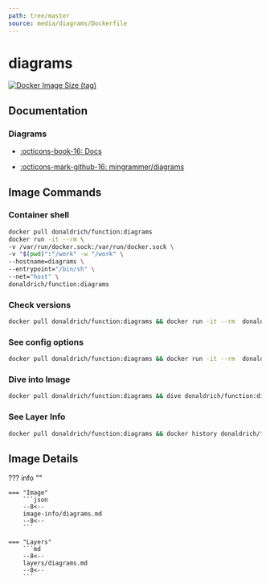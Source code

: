 ```yaml
---
path: tree/master
source: media/diagrams/Dockerfile
---
```


# diagrams

[![Docker Image Size (tag)](https://img.shields.io/docker/image-size/donaldrich/function/diagrams?color=blue&label=donaldrich/function:diagrams&logo=docker&style=flat-square)](https://hub.docker.com/r/donaldrich/function/diagrams)

## Documentation

### Diagrams

- [:octicons-book-16: Docs](https://diagrams.mingrammer.com)

- [:octicons-mark-github-16: mingrammer/diagrams](https://github.com/mingrammer/diagrams)

## Image Commands

### Container shell

```sh
docker pull donaldrich/function:diagrams
docker run -it --rm \
-v /var/run/docker.sock:/var/run/docker.sock \
-v "$(pwd)":"/work" -w "/work" \
--hostname=diagrams \
--entrypoint="/bin/sh" \
--net="host" \
donaldrich/function:diagrams
```

### Check versions

```sh
docker pull donaldrich/function:diagrams && docker run -it --rm  donaldrich/function:diagrams validate
```

### See config options

```sh
docker pull donaldrich/function:diagrams && docker run -it --rm  donaldrich/function:diagrams help
```

### Dive into Image

```sh
docker pull donaldrich/function:diagrams && dive donaldrich/function:diagrams
```

### See Layer Info

```sh
docker pull donaldrich/function:diagrams && docker history donaldrich/function:diagrams
```

## Image Details

??? info ""

    === "Image"
        ```json
        --8<--
        image-info/diagrams.md
        --8<--
        ```

    === "Layers"
        ```md
        --8<--
        layers/diagrams.md
        --8<--
        ```
